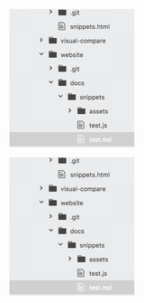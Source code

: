 ![test](./assets/markdown-img-paste-20170722233753643.png)

![test](./assets/markdown-img-paste-20170722233753643.png)
